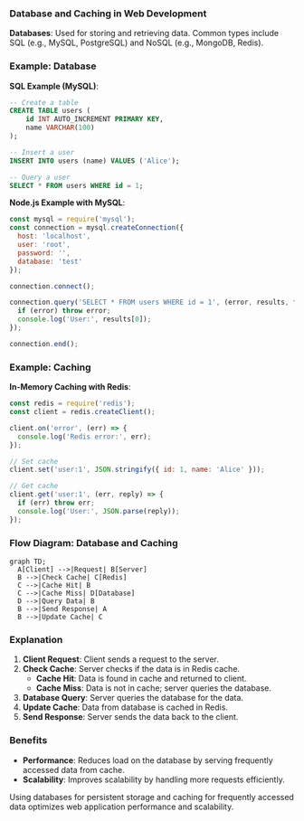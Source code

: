### Database and Caching in Web Development

**Databases**: Used for storing and retrieving data. Common types include SQL (e.g., MySQL, PostgreSQL) and NoSQL (e.g., MongoDB, Redis).

### Example: Database

**SQL Example (MySQL)**:
```sql
-- Create a table
CREATE TABLE users (
    id INT AUTO_INCREMENT PRIMARY KEY,
    name VARCHAR(100)
);

-- Insert a user
INSERT INTO users (name) VALUES ('Alice');

-- Query a user
SELECT * FROM users WHERE id = 1;
```

**Node.js Example with MySQL**:
```javascript
const mysql = require('mysql');
const connection = mysql.createConnection({
  host: 'localhost',
  user: 'root',
  password: '',
  database: 'test'
});

connection.connect();

connection.query('SELECT * FROM users WHERE id = 1', (error, results, fields) => {
  if (error) throw error;
  console.log('User:', results[0]);
});

connection.end();
```

### Example: Caching

**In-Memory Caching with Redis**:
```javascript
const redis = require('redis');
const client = redis.createClient();

client.on('error', (err) => {
  console.log('Redis error:', err);
});

// Set cache
client.set('user:1', JSON.stringify({ id: 1, name: 'Alice' }));

// Get cache
client.get('user:1', (err, reply) => {
  if (err) throw err;
  console.log('User:', JSON.parse(reply));
});
```

### Flow Diagram: Database and Caching

```mermaid
graph TD;
  A[Client] -->|Request| B[Server]
  B -->|Check Cache| C[Redis]
  C -->|Cache Hit| B
  C -->|Cache Miss| D[Database]
  D -->|Query Data| B
  B -->|Send Response| A
  B -->|Update Cache| C
```

### Explanation

1. **Client Request**: Client sends a request to the server.
2. **Check Cache**: Server checks if the data is in Redis cache.
   - **Cache Hit**: Data is found in cache and returned to client.
   - **Cache Miss**: Data is not in cache; server queries the database.
3. **Database Query**: Server queries the database for the data.
4. **Update Cache**: Data from database is cached in Redis.
5. **Send Response**: Server sends the data back to the client.

### Benefits

- **Performance**: Reduces load on the database by serving frequently accessed data from cache.
- **Scalability**: Improves scalability by handling more requests efficiently.

Using databases for persistent storage and caching for frequently accessed data optimizes web application performance and scalability.